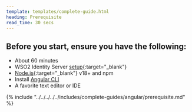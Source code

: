```yaml
---
template: templates/complete-guide.html
heading: Prerequisite
read_time: 30 secs
---
```


## Before you start, ensure you have the following:

* About 60 minutes
* WSO2 Identity Server [setup](https://is.docs.wso2.com/en/latest/get-started/quick-set-up/){:target="_blank"}
* [Node.js](https://nodejs.org/en/download/package-manager){:target="_blank"} v18+ and npm
* Install <a href="https://angular.dev/tools/cli/setup-local" target="_blank">Angular CLI <a>
* A favorite text editor or IDE

{% include "../../../../../includes/complete-guides/angular/prerequisite.md" %}

